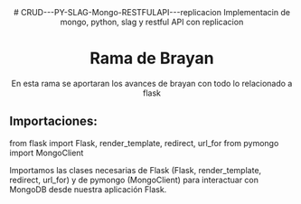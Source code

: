 <center>
  # CRUD---PY-SLAG-Mongo-RESTFULAPI---replicacion
Implementacin de mongo, python, slag y restful API con replicacion
<h1>Rama de Brayan</h1>
  En esta rama se aportaran los avances de brayan con todo lo relacionado a flask
</center> 

<h2>Importaciones:</h2>

from flask import Flask, render_template, redirect, url_for
from pymongo import MongoClient
  
Importamos las clases necesarias de Flask (Flask, render_template, redirect, url_for) y de pymongo (MongoClient) para interactuar con MongoDB desde nuestra aplicación Flask.
